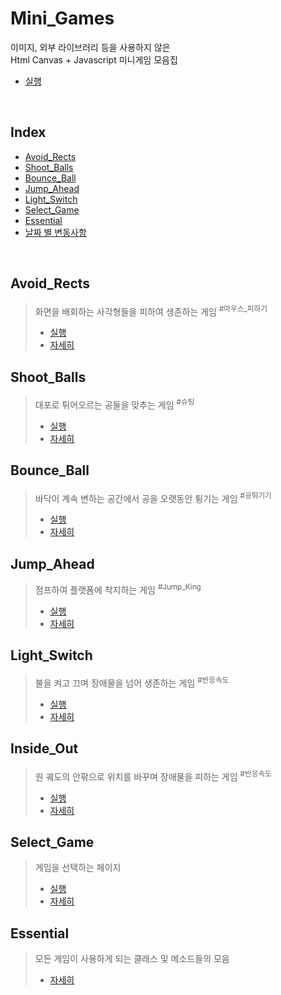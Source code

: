 # **Mini_Games**

이미지, 외부 라이브러리 등을 사용하지 않은  
Html Canvas + Javascript 미니게임 모음집

- [실행](https://sj70.github.io/mini_games)

<br/>

## Index

- [Avoid_Rects](#avoid_rects)
- [Shoot_Balls](#shoot_balls)
- [Bounce_Ball](#bounce_ball)
- [Jump_Ahead](#jump_ahead)
- [Light_Switch](#light_switch)
- [Select_Game](#select_game)
- [Essential](#essential)
- [날짜 별 변동사항](/docs/timeline.md)

<br/>

## Avoid_Rects

> 화면을 배회하는 사각형들을 피하여 생존하는 게임
> <sup> #마우스\_피하기
>
> - [실행](https://sj70.github.io/mini_games/games/avoid_rects/run.html)
> - [자세히](/docs/avoid_rects.md#avoid_rects)

## Shoot_Balls

> 대포로 튀어오르는 공들을 맞추는 게임
> <sup> #슈팅
>
> - [실행](https://sj70.github.io/mini_games/games/shoot_balls/run.html)
> - [자세히](/docs/shoot_balls.md#shoot_balls)

## Bounce_Ball

> 바닥이 계속 변하는 공간에서 공을 오랫동안 튕기는 게임
> <sup> #공튀기기
>
> - [실행](https://sj70.github.io/mini_games/games/bounce_ball/run.html)
> - [자세히](/docs/bounce_ball.md#bounce_ball)

## Jump_Ahead

> 점프하여 플랫폼에 착지하는 게임
> <sup> #Jump_King
>
> - [실행](https://sj70.github.io/mini_games/games/jump_ahead/run.html)
> - [자세히](/docs/jump_ahead.md#jump_ahead)

## Light_Switch

> 불을 켜고 끄며 장애물을 넘어 생존하는 게임
> <sup> #반응속도
>
> - [실행](https://sj70.github.io/mini_games/games/light_switch/run.html)
> - [자세히](/docs/light_switch.md#light_switch)

## Inside_Out

> 원 궤도의 안팎으로 위치를 바꾸며 장애물을 피하는 게임
> <sup> #반응속도
>
> - [실행](https://sj70.github.io/mini_games/games/inside_out/run.html)
> - [자세히](/docs/inside_out.md#inside_out)

## Select_Game

> 게임을 선택하는 페이지
>
> - [실행](https://sj70.github.io/mini_games)
> - [자세히](/docs/select_game.md#select_game)

## Essential

> 모든 게임이 사용하게 되는 클래스 및 메소드들의 모음
>
> - [자세히](/docs/essential.md#essential)
